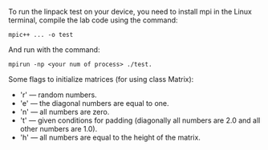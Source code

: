 To run the linpack test on your device, you need to install mpi in the Linux terminal, compile the lab code using the command:

```mpic++ ... -o test```

And run with the command:

```mpirun -np <your num of process> ./test.```

Some flags to initialize matrices (for using class Matrix):
- 'r' — random numbers.
- 'e' — the diagonal numbers are equal to one.
- 'n' — all numbers are zero.
- 't' — given conditions for padding (diagonally all numbers are 2.0 and all other numbers are 1.0).
- 'h' — all numbers are equal to the height of the matrix. 
